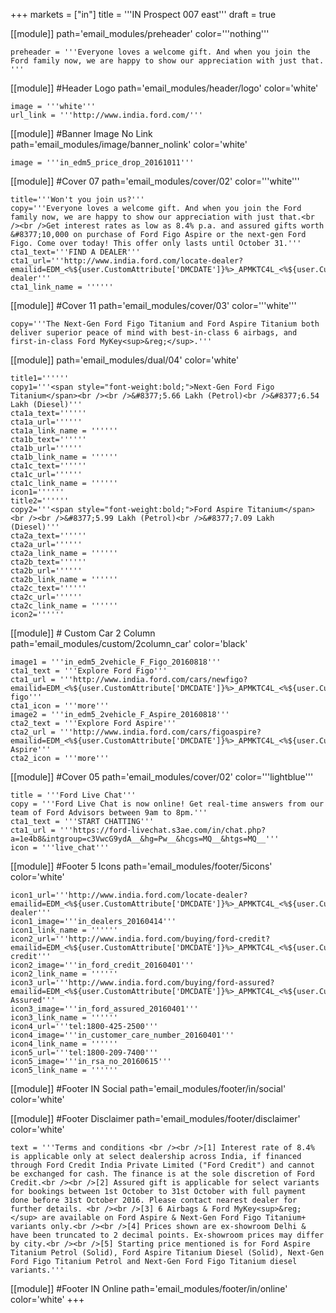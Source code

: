 +++
markets = ["in"]
title = '''IN Prospect 007 east'''
draft = true


[[module]]
path='email_modules/preheader'
color='''nothing'''

	preheader = '''Everyone loves a welcome gift. And when you join the Ford family now, we are happy to show our appreciation with just that. '''

[[module]] #Header Logo
path='email_modules/header/logo'
color='white'

	image = '''white'''
	url_link = '''http://www.india.ford.com/'''

[[module]] #Banner Image No Link
path='email_modules/image/banner_nolink'
color='white'

	image = '''in_edm5_price_drop_20161011'''

[[module]] #Cover 07
path='email_modules/cover/02'
color='''white'''

	title='''Won't you join us?'''
	copy='''Everyone loves a welcome gift. And when you join the Ford family now, we are happy to show our appreciation with just that.<br /><br />Get interest rates as low as 8.4% p.a. and assured gifts worth &#8377;10,000 on purchase of Ford Figo Aspire or the next-gen Ford Figo. Come over today! This offer only lasts until October 31.'''
	cta1_text='''FIND A DEALER'''
	cta1_url='''http://www.india.ford.com/locate-dealer?emailid=EDM_<%${user.CustomAttribute['DMCDATE']}%>_APMKTC4L_<%${user.CustomAttribute['DMCCAMPAIGN']}%>_locate-dealer'''
	cta1_link_name = ''''''

[[module]] #Cover 11
path='email_modules/cover/03'
color='''white'''

	copy='''The Next-Gen Ford Figo Titanium and Ford Aspire Titanium both deliver superior peace of mind with best-in-class 6 airbags, and first-in-class Ford MyKey<sup>&reg;</sup>.'''

[[module]]
path='email_modules/dual/04'
color='white'

	title1=''''''
	copy1='''<span style="font-weight:bold;">Next-Gen Ford Figo Titanium</span><br /><br />&#8377;5.66 Lakh (Petrol)<br />&#8377;6.54 Lakh (Diesel)'''
	cta1a_text=''''''
	cta1a_url=''''''
	cta1a_link_name = ''''''
	cta1b_text=''''''
	cta1b_url=''''''
	cta1b_link_name = ''''''
	cta1c_text=''''''
	cta1c_url=''''''
	cta1c_link_name = ''''''
	icon1=''''''
	title2=''''''
	copy2='''<span style="font-weight:bold;">Ford Aspire Titanium</span><br /><br />&#8377;5.99 Lakh (Petrol)<br />&#8377;7.09 Lakh (Diesel)'''
	cta2a_text=''''''
	cta2a_url=''''''
	cta2a_link_name = ''''''
	cta2b_text=''''''
	cta2b_url=''''''
	cta2b_link_name = ''''''
	cta2c_text=''''''
	cta2c_url=''''''
	cta2c_link_name = ''''''
	icon2=''''''

[[module]] # Custom Car 2 Column
path='email_modules/custom/2column_car'
color='black'

	image1 = '''in_edm5_2vehicle_F_Figo_20160818'''
	cta1_text = '''Explore Ford Figo'''
	cta1_url = '''http://www.india.ford.com/cars/newfigo?emailid=EDM_<%${user.CustomAttribute['DMCDATE']}%>_APMKTC4L_<%${user.CustomAttribute['DMCCAMPAIGN']}%>_new-figo'''
	cta1_icon = '''more'''
	image2 = '''in_edm5_2vehicle_F_Aspire_20160818'''
	cta2_text = '''Explore Ford Aspire'''
	cta2_url = '''http://www.india.ford.com/cars/figoaspire?emailid=EDM_<%${user.CustomAttribute['DMCDATE']}%>_APMKTC4L_<%${user.CustomAttribute['DMCCAMPAIGN']}%>_explore-Aspire'''
	cta2_icon = '''more'''

[[module]] #Cover 05
path='email_modules/cover/02'
color='''lightblue'''

	title = '''Ford Live Chat'''
	copy = '''Ford Live Chat is now online! Get real-time answers from our team of Ford Advisors between 9am to 8pm.'''
	cta1_text = '''START CHATTING'''
	cta1_url = '''https://ford-livechat.s3ae.com/in/chat.php?a=1e4b8&intgroup=c3VwcG9ydA__&hg=Pw__&hcgs=MQ__&htgs=MQ__'''
	icon = '''live_chat'''

[[module]] #Footer 5 Icons
path='email_modules/footer/5icons'
color='white'

	icon1_url='''http://www.india.ford.com/locate-dealer?emailid=EDM_<%${user.CustomAttribute['DMCDATE']}%>_APMKTC4L_<%${user.CustomAttribute['DMCCAMPAIGN']}%>_locate-dealer'''
	icon1_image='''in_dealers_20160414'''
	icon1_link_name = ''''''
	icon2_url='''http://www.india.ford.com/buying/ford-credit?emailid=EDM_<%${user.CustomAttribute['DMCDATE']}%>_APMKTC4L_<%${user.CustomAttribute['DMCCAMPAIGN']}%>_ford-credit'''
	icon2_image='''in_ford_credit_20160401'''
	icon2_link_name = ''''''
	icon3_url='''http://www.india.ford.com/buying/ford-assured?emailid=EDM_<%${user.CustomAttribute['DMCDATE']}%>_APMKTC4L_<%${user.CustomAttribute['DMCCAMPAIGN']}%>_Ford-Assured'''
	icon3_image='''in_ford_assured_20160401'''
	icon3_link_name = ''''''
	icon4_url='''tel:1800-425-2500'''
	icon4_image='''in_customer_care_number_20160401'''
	icon4_link_name = ''''''
	icon5_url='''tel:1800-209-7400'''
	icon5_image='''in_rsa_no_20160615'''
	icon5_link_name = ''''''

[[module]] #Footer IN Social
path='email_modules/footer/in/social'
color='white'

[[module]] #Footer Disclaimer
path='email_modules/footer/disclaimer'
color='white'

	text = '''Terms and conditions <br /><br />[1] Interest rate of 8.4% is applicable only at select dealership across India, if financed through Ford Credit India Private Limited ("Ford Credit") and cannot be exchanged for cash. The finance is at the sole discretion of Ford Credit.<br /><br />[2] Assured gift is applicable for select variants for bookings between 1st October to 31st October with full payment done before 31st October 2016. Please contact nearest dealer for further details. <br /><br />[3] 6 Airbags & Ford MyKey<sup>&reg;</sup> are available on Ford Aspire & Next-Gen Ford Figo Titanium+ variants only.<br /><br />[4] Prices shown are ex-showroom Delhi & have been truncated to 2 decimal points. Ex-showroom prices may differ by city.<br /><br />[5] Starting price mentioned is for Ford Aspire Titanium Petrol (Solid), Ford Aspire Titanium Diesel (Solid), Next-Gen Ford Figo Titanium Petrol and Next-Gen Ford Figo Titanium diesel variants.'''

[[module]] #Footer IN Online
path='email_modules/footer/in/online'
color='white'
+++